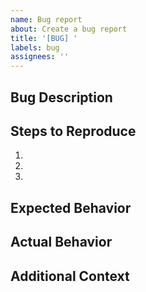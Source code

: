 ```yaml
---
name: Bug report
about: Create a bug report
title: '[BUG] '
labels: bug
assignees: ''
---
```


## Bug Description

<!-- A clear and concise description of the bug -->

## Steps to Reproduce

1. <!-- First step -->
2. <!-- Second step -->
3. <!-- And so on... -->

## Expected Behavior

<!-- What you expected to happen -->

## Actual Behavior

<!-- What actually happened -->

## Additional Context

<!-- Add any other context about the problem here, such as screenshots, logs, etc. -->
